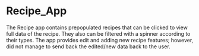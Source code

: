 # Recipe_App
The Recipe app contains prepopulated recipes that can be clicked to view full data of the recipe. 
They also can be filtered with a spinner according to their types.
The app provides edit and adding new recipe features;
however, did not manage to send back the edited/new data back to the user. 

